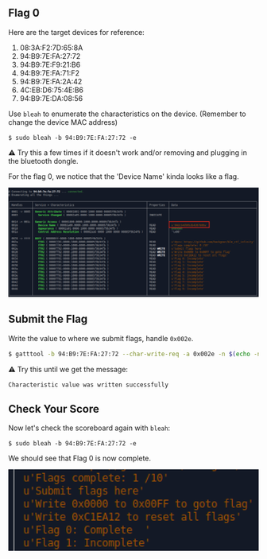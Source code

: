 ## Flag 0

Here are the target devices for reference:

1. 08:3A:F2:7D:65:8A
2. 94:B9:7E:FA:27:72
3. 94:B9:7E:F9:21:B6
4. 94:B9:7E:FA:71:F2
5. 94:B9:7E:FA:2A:42
6. 4C:EB:D6:75:4E:B6
7. 94:B9:7E:DA:08:56

Use `bleah` to enumerate the characteristics on the device. (Remember to change the device MAC address)

```
$ sudo bleah -b 94:B9:7E:FA:27:72 -e
```

⚠️ Try this a few times if it doesn't work and/or removing and plugging in the bluetooth dongle.

For the flag 0, we notice that the 'Device Name' kinda looks like a flag.

<img src="images/bleah_flag_0.png"/>


## Submit the Flag

Write the value to where we submit flags, handle `0x002e`.

```bash
$ gatttool -b 94:B9:7E:FA:27:72 --char-write-req -a 0x002e -n $(echo -n "04dc54d9053b4307680a" | xxd -ps)
```
⚠️ Try this until we get the message:
```
Characteristic value was written successfully
```

## Check Your Score

Now let's check the scoreboard again with `bleah`:

```
$ sudo bleah -b 94:B9:7E:FA:27:72 -e
```

We should see that Flag 0 is now complete.

<img src="images/bleah_flag_0_complete.png"/>
